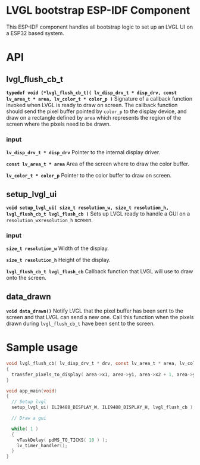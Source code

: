 # LVGL bootstrap ESP-IDF Component

This ESP-IDF component handles all bootstrap logic to set up an LVGL UI on a ESP32 based system.

# API

## lvgl_flush_cb_t
**`typedef void (*lvgl_flush_cb_t)( lv_disp_drv_t * disp_drv, const lv_area_t * area, lv_color_t * color_p )`**
Signature of a callback function invoked when LVGL is ready to draw on screen. The callback function should send the pixel buffer pointed by `color_p` to the display device, and draw on a rectangle defined by `area` which represents the region of the screen where the pixels need to be drawn.

### input
**`lv_disp_drv_t * disp_drv`**
Pointer to the internal display driver.

**`const lv_area_t * area`**
Area of the screen where to draw the color buffer.

**`lv_color_t * color_p`**
Pointer to the color buffer to draw on screen.

## setup_lvgl_ui
**`void setup_lvgl_ui( size_t resolution_w, size_t resolution_h, lvgl_flush_cb_t lvgl_flush_cb )`**
Sets up LVGL ready to handle a GUI on a `resolution_w`x`resolution_h` screen. 

### input
**`size_t resolution_w`**
Width of the display.

**`size_t resolution_h`**
Height of the display.

**`lvgl_flush_cb_t lvgl_flush_cb`**
Callback function that LVGL will use to draw onto the screen.

## data_drawn
**`void data_drawn()`**
Notify LVGL that the pixel buffer has been sent to the screen and that LVGL can send a new one. Call this function when the pixels drawn during `lvgl_flush_cb_t` have been sent to the screen.

# Sample usage

```c
void lvgl_flush_cb( lv_disp_drv_t * drv, const lv_area_t * area, lv_color_t * color_map )
{
  transfer_pixels_to_display( area->x1, area->y1, area->x2 + 1, area->y2 + 1, color_map );
}

void app_main(void)
{
  // Setup lvgl
  setup_lvgl_ui( ILI9488_DISPLAY_W, ILI9488_DISPLAY_H, lvgl_flush_cb );

  // Draw a gui

  while( 1 )
  {
    vTaskDelay( pdMS_TO_TICKS( 10 ) );
    lv_timer_handler();
  }
}
```
